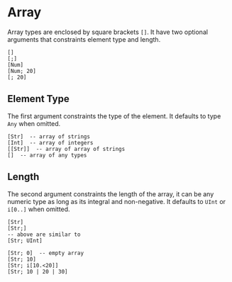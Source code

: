 # Array

Array types are enclosed by square brackets `[]`. It have two optional arguments that constraints element type and length.

```stick
[]
[;]
[Num]
[Num; 20]
[; 20]
```

## Element Type

The first argument constraints the type of the element. It defaults to type `Any` when omitted.

```stick
[Str]  -- array of strings
[Int]  -- array of integers
[[Str]]  -- array of array of strings
[]  -- array of any types
```

## Length

The second argument constraints the length of the array, it can be any numeric type as long as its integral and non-negative. It defaults to `UInt` or `i[0..]` when omitted.

```stick
[Str]
[Str;]
-- above are similar to
[Str; UInt]

[Str; 0]  -- empty array
[Str; 10]
[Str; i[10.<20]]
[Str; 10 | 20 | 30]
```
